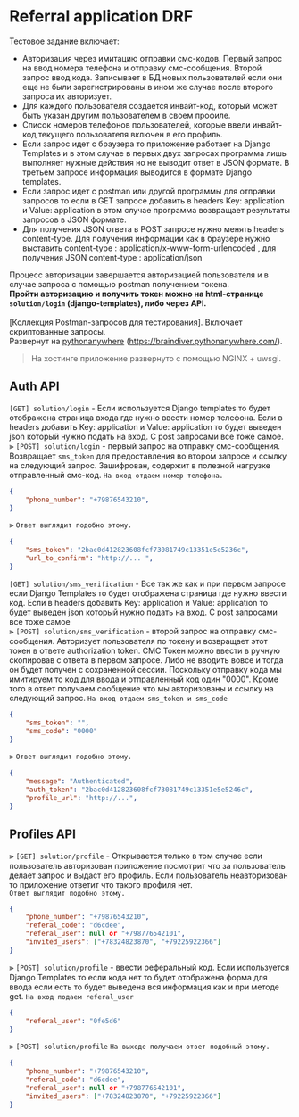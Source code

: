 # Referral application DRF
Тестовое задание включает:

- Авторизация через имитацию отправки смс-кодов. Первый запрос на ввод номера телефона и отправку смс-сообщения. Второй запрос ввод кода. Записывает в БД новых пользователей если они еще не были зарегистрированы в ином же случае после второго запроса их авторизует.
- Для каждого пользователя создается инвайт-код, который может быть указан другим пользователем в своем профиле.
- Список номеров телефонов пользователей, которые ввели инвайт-код текущего пользователя включен в его профиль.
- Ecли запрос идет с браузера то приложение работает на Django Templates и в этом случае в первых двух запросах программа лишь выполняет нужные действия но не выводит ответ в JSON формате. В третьем запросе информация выводится в формате Django templates. 
- Если запрос идет с postman или другой программы для отправки запросов то если в GET запросе добавить в headers  Key: application и Value: application в этом случае программа возвращает результаты запросов в JSON формате. 
- Для получения JSON ответа в POST запросе нужно менять headers content-type. Для получения информации как в браузере нужно выставить content-type : application/x-www-form-urlencoded , для получения JSON content-type : application/json


Процесс авторизации завершается авторизацией пользователя и в случае запроса с помощью postman получением токена.<br> **Пройти авторизацию и получить токен можно на html-странице `solution/login` (django-templates), либо через API.**<br><br>
[Коллекция Postman-запросов для тестирования]. Включает скриптованные запросы.<br>
Развернут на [pythonanywhere](https://braindiver.pythonanywhere.com/) (https://braindiver.pythonanywhere.com/).
>На хостинге приложение развернуто с помощью NGINX + uwsgi.

## Auth API
`[GET] solution/login` - Если используется Django templates то будет отображена страница входа где нужно ввести номер телефона. Если в headers добавить Key: application и Value: application то будет выведен json который нужно подать на вход. С post запросами все тоже самое.<br>
⪢ `[POST] solution/login`  - первый запрос на отправку смс-сообщения. Возвращает `sms_token` для предоставления во втором запросе и ссылку на следующий запрос. Зашифрован, содержит в полезной нагрузке отправленный смс-код.
`На вход отдаем номер телефона.`
```json
{
    "phone_number": "+79876543210",
}
```
⪢ `Ответ выглядит подобно этому.`
```json
{
    "sms_token": "2bac0d412823608fcf73081749c13351e5e5236c",
    "url_to_confirm": "http://... ",
}
```
`[GET] solution/sms_verification` - Все так же как и при первом запросе если Django Templates то будет отображена страница где нужно ввести код. Если в headers добавить Key: application и Value: application то будет выведен json который нужно подать на вход. C post запросами все тоже самое <br>
⪢ `[POST] solution/sms_verification` - второй запрос на отправку смс-сообщения. Авторизует пользователя по токену и возвращает этот токен в ответе authorization token. СМС Токен можно ввести в ручную скопировав с ответа в первом запросе. Либо не вводить вовсе и тогда он будет получен с сохраненной сессии. Поскольку отправку кода мы имитируем то код для ввода и отправленный код один "0000". Кроме того в ответ получаем сообщение что мы авторизованы и ссылку на следующий запрос. 
`На вход отдаем sms_token и sms_code`
```json
{
    "sms_token": "",
    "sms_code": "0000"    
}
```
⪢ `Ответ выглядит подобно этому.`
```json
{
    "message": "Authenticated",
    "auth_token": "2bac0d412823608fcf73081749c13351e5e5246c",
    "profile_url": "http://...",
}
```
## Profiles API
⪢ `[GET] solution/profile` - Открывается только в том случае если пользователь авторизован приложение посмотрит что за пользователь делает запрос и выдаст его профиль. Если пользователь неавторизован то приложение ответит что такого профиля нет. <br>
`Ответ выглядит подобно этому.`
```json
{
    "phone_number": "+79876543210",
    "referal_code": "d6cdee",
    "referal_user": null or "+798776542101", 
    "invited_users": ["+78324823870", "+79225922366"]
}
```
⪢ `[POST] solution/profile` - ввести реферальный код. Если используется Django Templates то если кода нет то будет отображена форма для ввода если есть то будет выведена вся информация как и при методе get.
`На вход подаем referal_user`
```json
{
    "referal_user": "0fe5d6"
}
```
⪢ `[POST] solution/profile`
`На выходе получаем ответ подобный этому.`
```json
{
    "phone_number": "+79876543210",
    "referal_code": "d6cdee",
    "referal_user": null or "+798776542101", 
    "invited_users": ["+78324823870", "+79225922366"]
}
```
